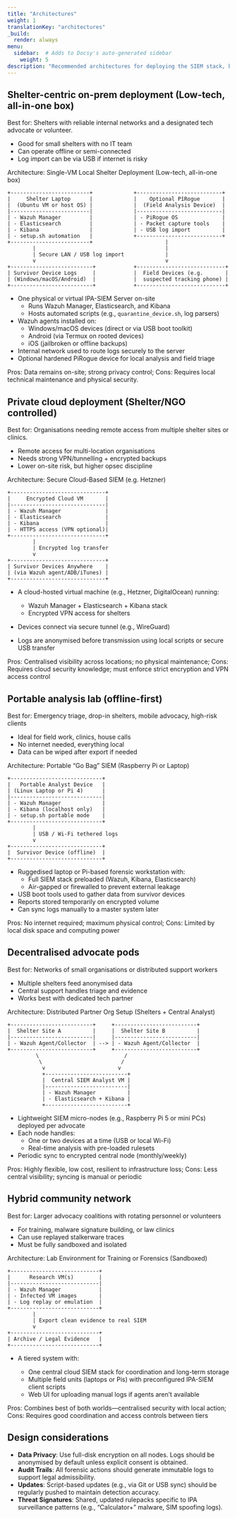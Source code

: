 ```yaml
---
title: "Architectures"
weight: 1
translationKey: "architectures"
_build:
  render: always
menu:
  sidebar:  # Adds to Docsy's auto-generated sidebar
    weight: 5
description: "Recommended architectures for deploying the SIEM stack, based on different organisational contexts and resource levels. All are built to support forensic collection, threat detection, and incident response, while upholding survivor privacy and legal compliance. Each can be tailored to shelter environments, advocacy networks, or decentralised community deployments."
---
```


## Shelter-centric on-prem deployment (Low-tech, all-in-one box)

Best for: Shelters with reliable internal networks and a designated tech advocate or volunteer.

* Good for small shelters with no IT team
* Can operate offline or semi-connected
* Log import can be via USB if internet is risky

Architecture: Single-VM Local Shelter Deployment (Low-tech, all-in-one box)

```text
+-------------------------+             +---------------------------+
|     Shelter Laptop      |             |    Optional PîRogue       |
|  (Ubuntu VM or host OS) |             |  (Field Analysis Device)  |
|-------------------------|             |---------------------------|
| - Wazuh Manager         |             | - PiRogue OS              |
| - Elasticsearch         |             | - Packet capture tools    |
| - Kibana                |             | - USB log import          |
| - setup.sh automation   |             +---------------------------+
+-------------------------+                       |
        |                                         |
        | Secure LAN / USB log import             |
        v                                         v
+--------------------------+            +----------------------------+
| Survivor Device Logs     |            |  Field Devices (e.g.       |
| (Windows/macOS/Android)  |            |  suspected tracking phone) |
+--------------------------+            +----------------------------+

```

* One physical or virtual IPA-SIEM Server on-site
  * Runs Wazuh Manager, Elasticsearch, and Kibana
  * Hosts automated scripts (e.g., `quarantine_device.sh`, log parsers)
* Wazuh agents installed on:
  * Windows/macOS devices (direct or via USB boot toolkit)
  * Android (via Termux on rooted devices)
  * iOS (jailbroken or offline backups)
* Internal network used to route logs securely to the server
* Optional hardened PiRogue device for local analysis and field triage

Pros: Data remains on-site; strong privacy control; Cons: Requires local technical maintenance and physical security.

## Private cloud deployment (Shelter/NGO controlled)

Best for: Organisations needing remote access from multiple shelter sites or clinics.

* Remote access for multi-location organisations
* Needs strong VPN/tunnelling + encrypted backups
* Lower on-site risk, but higher opsec discipline

Architecture: Secure Cloud-Based SIEM (e.g. Hetzner)

```text
+------------------------------+
|     Encrypted Cloud VM       |
|------------------------------|
| - Wazuh Manager              |
| - Elasticsearch              |
| - Kibana                     |
| - HTTPS access (VPN optional)|
+------------------------------+
        |
        | Encrypted log transfer
        v
+------------------------------+
| Survivor Devices Anywhere    |
| (via Wazuh agent/ADB/iTunes) |
+------------------------------+
```

* A cloud-hosted virtual machine (e.g., Hetzner, DigitalOcean) running:

  * Wazuh Manager + Elasticsearch + Kibana stack
  * Encrypted VPN access for shelters
* Devices connect via secure tunnel (e.g., WireGuard)
* Logs are anonymised before transmission using local scripts or secure USB transfer

Pros: Centralised visibility across locations; no physical maintenance; Cons: Requires cloud security knowledge; must enforce strict encryption and VPN access control

## Portable analysis lab (offline-first)

Best for: Emergency triage, drop-in shelters, mobile advocacy, high-risk clients

* Ideal for field work, clinics, house calls
* No internet needed, everything local
* Data can be wiped after export if needed

Architecture: Portable “Go Bag” SIEM (Raspberry Pi or Laptop)

```text
+-----------------------------+
|   Portable Analyst Device   |
| (Linux Laptop or Pi 4)      |
|-----------------------------|
| - Wazuh Manager             |
| - Kibana (localhost only)   |
| - setup.sh portable mode    |
+-----------------------------+
        |
        | USB / Wi-Fi tethered logs
        v
+-----------------------------+
|  Survivor Device (offline)  |
+-----------------------------+
```

* Ruggedised laptop or Pi-based forensic workstation with:
  * Full SIEM stack preloaded (Wazuh, Kibana, Elasticsearch)
  * Air-gapped or firewalled to prevent external leakage
* USB boot tools used to gather data from survivor devices
* Reports stored temporarily on encrypted volume
* Can sync logs manually to a master system later

Pros: No internet required; maximum physical control; Cons: Limited by local disk space and computing power

## Decentralised advocate pods

Best for: Networks of small organisations or distributed support workers

* Multiple shelters feed anonymised data
* Central support handles triage and evidence
* Works best with dedicated tech partner

Architecture: Distributed Partner Org Setup (Shelters + Central Analyst)

```text
+--------------------------+     +--------------------------+
|  Shelter Site A          |     |  Shelter Site B          |
|--------------------------|     |--------------------------|
| - Wazuh Agent/Collector  | --> | - Wazuh Agent/Collector  |
+--------------------------+     +--------------------------+
         \                           /
          \                         /
           v                       v
           +--------------------------+
           |  Central SIEM Analyst VM |
           |--------------------------|
           | - Wazuh Manager          |
           | - Elasticsearch + Kibana |
           +--------------------------+
```

* Lightweight SIEM micro-nodes (e.g., Raspberry Pi 5 or mini PCs) deployed per advocate
* Each node handles:
  * One or two devices at a time (USB or local Wi-Fi)
  * Real-time analysis with pre-loaded rulesets
* Periodic sync to encrypted central node (monthly/weekly)

Pros: Highly flexible, low cost, resilient to infrastructure loss; Cons: Less central visibility; syncing is manual or periodic

## Hybrid community network

Best for: Larger advocacy coalitions with rotating personnel or volunteers

* For training, malware signature building, or law clinics
* Can use replayed stalkerware traces
* Must be fully sandboxed and isolated

Architecture: Lab Environment for Training or Forensics (Sandboxed)

```text
+----------------------------+
|      Research VM(s)        |
|----------------------------|
| - Wazuh Manager            |
| - Infected VM images       |
| - Log replay or emulation  |
+----------------------------+
        |
        | Export clean evidence to real SIEM
        v
+----------------------------+
| Archive / Legal Evidence   |
+----------------------------+
```

* A tiered system with:

  * One central cloud SIEM stack for coordination and long-term storage
  * Multiple field units (laptops or Pis) with preconfigured IPA-SIEM client scripts
  * Web UI for uploading manual logs if agents aren’t available

Pros: Combines best of both worlds—centralised security with local action; Cons: Requires good coordination and access controls between tiers

## Design considerations

* **Data Privacy**: Use full-disk encryption on all nodes. Logs should be anonymised by default unless explicit consent is obtained.
* **Audit Trails**: All forensic actions should generate immutable logs to support legal admissibility.
* **Updates**: Script-based updates (e.g., via Git or USB sync) should be regularly pushed to maintain detection accuracy.
* **Threat Signatures**: Shared, updated rulepacks specific to IPA surveillance patterns (e.g., “Calculator+” malware, SIM spoofing logs).
